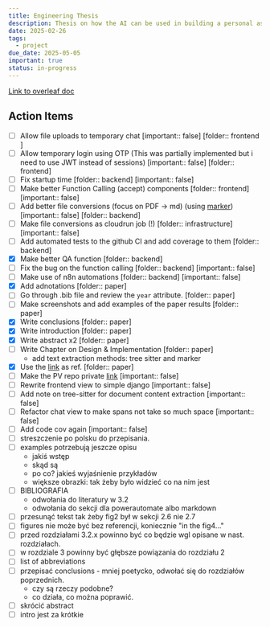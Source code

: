 ```yaml
---
title: Engineering Thesis
description: Thesis on how the AI can be used in building a personal assistant
date: 2025-02-26
tags:
  - project
due_date: 2025-05-05
important: true
status: in-progress
---
```


[Link to overleaf doc](https://www.overleaf.com/project/67700d7144fd0bf691e02b75)

## Action Items

- [ ] Allow file uploads to temporary chat [important:: false] [folder:: frontend ]
- [ ] Allow temporary login using OTP (This was partially implemented but i need to use JWT instead of sessions) [important:: false] [folder:: frontend]
- [ ] Fix startup time [folder:: backend] [important:: false]
- [ ] Make better Function Calling (accept) components [folder:: frontend] [important:: false]
- [ ] Add better file conversions (focus on PDF -> md) (using [marker](https://github.com/VikParuchuri/marker)) [important:: false] [folder:: backend]
- [ ] Make file conversions as cloudrun job (!) [folder:: infrastructure] [important:: false]
- [ ] Add automated tests to the github CI and add coverage to them [folder:: backend]
- [x] Make better QA function [folder:: backend]
- [ ] Fix the bug on the function calling [folder:: backend] [important:: false]
- [ ] Make use of n8n automations  [folder:: backend] [important:: false]
- [x] Add adnotations [folder:: paper]
- [ ] Go through .bib file and review the `year` attribute. [folder:: paper]
- [ ] Make screenshots and add examples of the paper results [folder:: paper]
- [x] Write conclusions [folder:: paper]
- [x] Write introduction [folder:: paper]
- [x] Write abstract x2 [folder:: paper]
- [ ] Write Chapter on Design & Implementation [folder:: paper]
    - add text extraction methods: tree sitter and marker
- [x] Use the [link](https://arxiv.org/pdf/2502.21321) as ref. [folder:: paper]
- [ ] Make the PV repo private [link](https://github.com/ChrisW-priv/PersonalVault) [important:: false]
- [ ] Rewrite frontend view to simple django [important:: false]
- [ ] Add note on tree-sitter for document content extraction [important:: false]
- [ ] Refactor chat view to make spans not take so much space [important:: false]
- [ ] Add code cov again [important:: false]
- [ ] streszczenie po polsku do przepisania.
- [ ] examples potrzebują jeszcze opisu
    - jakiś wstęp
    - skąd są
    - po co? jakieś wyjaśnienie przykładów
    - większe obrazki: tak żeby było widzieć co na nim jest
- [ ] BIBLIOGRAFIA
    - odwołania do literatury w 3.2
    - odwołania do sekcji dla powerautomate albo markdown
- [ ] przesunąć tekst tak żeby fig2 był w sekcji 2.6 nie 2.7 
- [ ] figures nie może być bez referencji, koniecznie "in the fig4..."
- [ ] przed rozdziałami 3.2.x powinno być co będzie wgl opisane w nast. rozdziałach.
- [ ] w rozdziale 3 powinny być głębsze powiązania do rozdziału 2
- [ ] list of abbreviations
- [ ] przepisać conclusions - mniej poetycko, odwołać się do rozdziałów poprzednich.
    - czy są rzeczy podobne?
    - co działa, co można poprawić.
- [ ] skrócić abstract
- [ ] intro jest za krótkie
